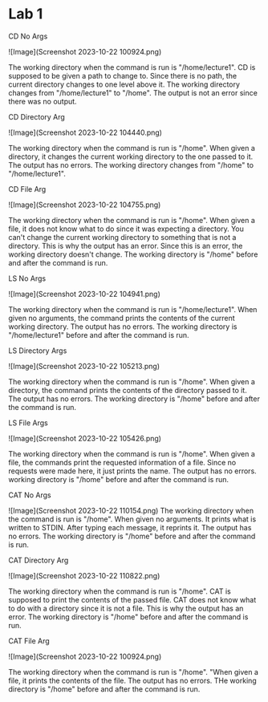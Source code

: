 # Lab 1

CD No Args

![Image](Screenshot 2023-10-22 100924.png)

The working directory when the command is run is  "/home/lecture1". CD is supposed to be given a path to change to. Since there is no path, the current directory changes to one level above it. The working directory changes from "/home/lecture1" to "/home". The output is not an error since there was no output.

CD Directory Arg

![Image](Screenshot 2023-10-22 104440.png)

The working directory when the command is run is "/home". When given a directory, it changes the current working directory to the one passed to it. The output has no errors. The working directory changes from "/home" to "/home/lecture1".

CD File Arg

![Image](Screenshot 2023-10-22 104755.png)

The working directory when the command is run is "/home". When given a file, it does not know what to do since it was expecting a directory. You can't change the current working directory to something that is not a directory. This is why the output has an error. Since this is an error, the working directory doesn't change. The working directory is "/home" before and after the command is run.

LS No Args

![Image](Screenshot 2023-10-22 104941.png)

The working directory when the command is run is "/home/lecture1". When given no arguments, the command prints the contents of the current working directory. The output has no errors. The working directory is "/home/lecture1" before and after the command is run.

LS Directory Args

![Image](Screenshot 2023-10-22 105213.png)

The working directory when the command is run is "/home". When given a directory, the command prints the contents of the directory passed to it. The output has no errors. The working directory is "/home" before and after the command is run.

LS File Args

![Image](Screenshot 2023-10-22 105426.png)

The working directory when the command is run is "/home". When given a file, the commands print the requested information of a file. Since no requests were made here, it just prints the name. The output has no errors. working directory is "/home" before and after the command is run.

CAT No Args

![Image](Screenshot 2023-10-22 110154.png)
The working directory when the command is run is "/home". When given no arguments. It prints what is written to STDIN. After typing each message, it reprints it. The output has no errors. The working directory is "/home" before and after the command is run.

CAT Directory Arg

![Image](Screenshot 2023-10-22 110822.png)

The working directory when the command is run is "/home". CAT is supposed to print the contents of the passed file. CAT does not know what to do with a directory since it is not a file. This is why the output has an error. The working directory is "/home" before and after the command is run.

CAT File Arg

![Image](Screenshot 2023-10-22 100924.png)

The working directory when the command is run is "/home". "When given a file, it prints the contents of the file. The output has no errors. THe working directory is "/home" before and after the command is run.
